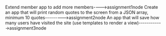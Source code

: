
Extend member app to add more members---->assignment1node
Create an app that will print random quotes to the screen from a JSON array, minimum 10 quotes--------->assignment2node
An app that will save how many users have visited the site (use templates to render a view)------------>assignment3node
